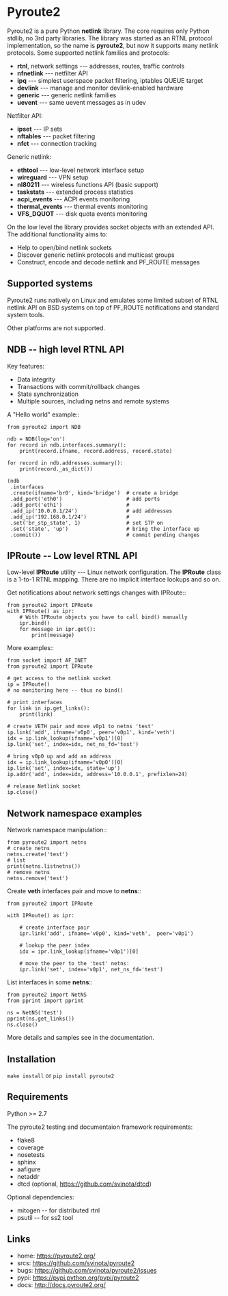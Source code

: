 Pyroute2
========

Pyroute2 is a pure Python **netlink** library. The core requires only Python
stdlib, no 3rd party libraries. The library was started as an RTNL protocol
implementation, so the name is **pyroute2**, but now it supports many netlink
protocols. Some supported netlink families and protocols:

* **rtnl**, network settings --- addresses, routes, traffic controls
* **nfnetlink** --- netfilter API
* **ipq** --- simplest userspace packet filtering, iptables QUEUE target
* **devlink** --- manage and monitor devlink-enabled hardware
* **generic** --- generic netlink families
* **uevent** --- same uevent messages as in udev

Netfilter API:

* **ipset** --- IP sets
* **nftables** --- packet filtering
* **nfct** --- connection tracking

Generic netlink:

* **ethtool** --- low-level network interface setup
* **wireguard** --- VPN setup
* **nl80211** --- wireless functions API (basic support)
* **taskstats** --- extended process statistics
* **acpi_events** --- ACPI events monitoring
* **thermal_events** --- thermal events monitoring
* **VFS_DQUOT** --- disk quota events monitoring

On the low level the library provides socket objects with an
extended API. The additional functionality aims to:

* Help to open/bind netlink sockets
* Discover generic netlink protocols and multicast groups
* Construct, encode and decode netlink and PF_ROUTE messages

Supported systems
-----------------

Pyroute2 runs natively on Linux and emulates some limited subset
of RTNL netlink API on BSD systems on top of PF_ROUTE notifications
and standard system tools.

Other platforms are not supported.

NDB -- high level RTNL API
--------------------------

Key features:

* Data integrity
* Transactions with commit/rollback changes
* State synchronization
* Multiple sources, including netns and remote systems

A "Hello world" example::

    from pyroute2 import NDB

    ndb = NDB(log='on')
    for record in ndb.interfaces.summary():
        print(record.ifname, record.address, record.state)

    for record in ndb.addresses.summary():
        print(record._as_dict())

    (ndb
     .interfaces
     .create(ifname='br0', kind='bridge')  # create a bridge
     .add_port('eth0')                     # add ports
     .add_port('eth1')                     #
     .add_ip('10.0.0.1/24')                # add addresses
     .add_ip('192.168.0.1/24')             #
     .set('br_stp_state', 1)               # set STP on
     .set('state', 'up')                   # bring the interface up
     .commit())                            # commit pending changes

IPRoute -- Low level RTNL API
-----------------------------

Low-level **IPRoute** utility --- Linux network configuration.
The **IPRoute** class is a 1-to-1 RTNL mapping. There are no implicit
interface lookups and so on.

Get notifications about network settings changes with IPRoute::

    from pyroute2 import IPRoute
    with IPRoute() as ipr:
        # With IPRoute objects you have to call bind() manually
        ipr.bind()
        for message in ipr.get():
            print(message)

More examples::

    from socket import AF_INET
    from pyroute2 import IPRoute

    # get access to the netlink socket
    ip = IPRoute()
    # no monitoring here -- thus no bind()

    # print interfaces
    for link in ip.get_links():
        print(link)

    # create VETH pair and move v0p1 to netns 'test'
    ip.link('add', ifname='v0p0', peer='v0p1', kind='veth')
    idx = ip.link_lookup(ifname='v0p1')[0]
    ip.link('set', index=idx, net_ns_fd='test')

    # bring v0p0 up and add an address
    idx = ip.link_lookup(ifname='v0p0')[0]
    ip.link('set', index=idx, state='up')
    ip.addr('add', index=idx, address='10.0.0.1', prefixlen=24)

    # release Netlink socket
    ip.close()

Network namespace examples
--------------------------

Network namespace manipulation::

    from pyroute2 import netns
    # create netns
    netns.create('test')
    # list
    print(netns.listnetns())
    # remove netns
    netns.remove('test')

Create **veth** interfaces pair and move to **netns**::

    from pyroute2 import IPRoute

    with IPRoute() as ipr:

        # create interface pair
        ipr.link('add', ifname='v0p0', kind='veth',  peer='v0p1')

        # lookup the peer index
        idx = ipr.link_lookup(ifname='v0p1')[0]

        # move the peer to the 'test' netns:
        ipr.link('set', index='v0p1', net_ns_fd='test')

List interfaces in some **netns**::

    from pyroute2 import NetNS
    from pprint import pprint

    ns = NetNS('test')
    pprint(ns.get_links())
    ns.close()

More details and samples see in the documentation.

Installation
------------

`make install` or `pip install pyroute2`

Requirements
------------

Python >= 2.7

The pyroute2 testing and documentaion framework requirements:

* flake8
* coverage
* nosetests
* sphinx
* aafigure
* netaddr
* dtcd (optional, https://github.com/svinota/dtcd)

Optional dependencies:

* mitogen -- for distributed rtnl
* psutil -- for ss2 tool

Links
-----

* home: https://pyroute2.org/
* srcs: https://github.com/svinota/pyroute2
* bugs: https://github.com/svinota/pyroute2/issues
* pypi: https://pypi.python.org/pypi/pyroute2
* docs: http://docs.pyroute2.org/
